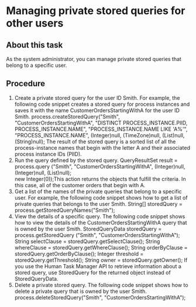 <!-- image -->

# Managing private stored queries for other users

## About this task

As the system administrator, you can manage private stored
queries that belong to a specific user.

## Procedure

1. Create a private stored query for the user ID Smith.
For example, the following code snippet creates a stored
query for process instances and saves it with the name CustomerOrdersStartingWithA
for the user ID Smith.
process.createStoredQuery("Smith", "CustomerOrdersStartingWithA",
             "DISTINCT PROCESS\_INSTANCE.PIID, PROCESS\_INSTANCE.NAME",
             "PROCESS\_INSTANCE.NAME LIKE 'A%'",
             "PROCESS\_INSTANCE.NAME",
              (Integer)null, (TimeZone)null, 
              (List)null, (String)null); 
The result of the stored query is
a sorted list of all the process-instance names that begin with the
letter A and their associated process instance IDs (PIID).
2. Run the query defined by the stored query.  QueryResultSet result = process.query
                       ("Smith", "CustomerOrdersStartingWithA",
                         (Integer)null, (Integer)null, (List)null);      
new Integer(0));This action returns
the objects that fulfill the criteria. In this case, all of the customer
orders that begin with A.
3. Get a list of the names of the private queries that belong
to a specific user. For example, the following code
snippet shows how to get a list of private queries that belongs to
the user Smith. 
String[] storedQuery = process.getStoredQueryNames("Smith");
4. View the details of a specific query. The
following code snippet shows how to view the details of the CustomerOrdersStartingWithA
query that is owned by the user Smith.
StoredQueryData storedQuery = process.getStoredQuery
   ("Smith", "CustomerOrdersStartingWithA");
String selectClause = storedQuery.getSelectClause();
String whereClause = storedQuery.getWhereClause();
String orderByClause = storedQuery.getOrderByClause();
Integer threshold = storedQuery.getThreshold();
String owner = storedQuery.getOwner();
If you use the Human Task Manager API to retrieve information
about a stored query, use StoredQuery for the returned
object instead of StoredQueryData.
5. Delete a private stored query. The following
code snippet shows how to delete a private query that is owned by
the user Smith.
process.deleteStoredQuery("Smith", "CustomerOrdersStartingWithA");